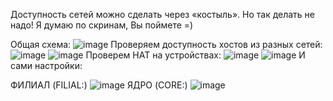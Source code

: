 Доступность сетей можно сделать через «костыль». Но так делать не надо!
Я думаю по скринам, Вы поймете =)

Общая схема:
![image](https://user-images.githubusercontent.com/62753044/225565245-6cbd1033-208d-455f-a8f7-efd4c7386316.png)
Проверяем доступность хостов из разных сетей:
![image](https://user-images.githubusercontent.com/62753044/225565288-da461a7c-7297-45da-97b2-554626bce0c1.png)
![image](https://user-images.githubusercontent.com/62753044/225565322-f009ce27-147b-4031-b428-69f578658660.png)
Проверем НАТ на устройствах:
![image](https://user-images.githubusercontent.com/62753044/225565590-bcc57bd8-79fc-4552-8961-8579767d3f53.png)
![image](https://user-images.githubusercontent.com/62753044/225565699-090f6ea5-ea88-4565-8b37-f4bec8733b51.png)
И сами настройки:

ФИЛИАЛ (FILIAL:)
![image](https://user-images.githubusercontent.com/62753044/225565808-ee3fe88c-117c-48a8-998a-68395b785e81.png)
ЯДРО (CORE:)
![image](https://user-images.githubusercontent.com/62753044/225565933-f82f7895-2d09-4a8f-8d7d-8582f4d81d15.png)
